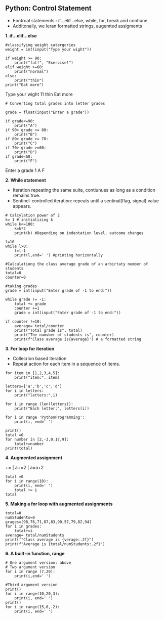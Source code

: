 ## Python: Control Statement
- Eontroal statements : if...elif...else, while, for, break and contiune
- Additonally, we leran formatted strings, augemted assigments

__1. if...elif...else__

```
#classifying weight catergories
weight = int(input("Type your wight"))

if weight >= 90:
    print("fat!", "Exercise!")
elif weight >=60:
    print("normal")
else:
    print("thin")
print("Eat more")
```
Type your wight 11
thin
Eat more

```
# Converting total grades into letter grades

grade = float(input("Enter a grade"))

if grade<=90:
    print("A")
if 90> grade >= 80:
    print("B")
if 80> grade >= 70:
    print("C")
if 70> grade >=60:
    print("D")
if grade<60:
    print("F")
```
Enter a grade 1
A
F

__2. While statement__

- Iteration repeating the same suite, contiunues as long as a condition remains true.
- Sentinel-controlled iteration: repeats until a sentinal(flag, signal) value appears.

```
# Calcylation power of 2
k= 1 # initializing k
while k<=100:
    k=k*2
    print(k) #Depending on indentation level, outcome changes
```

```
l=10
while l>0:
    l=l-1
    print(l,end=' ') #printing horizontally
```

```
#Calculationg the class average grade of an arbirtaty number of students
total=0
counter=0

#taking grades
grade = int(input("Enter grade of -1 to end:"))

while grade != -1:
    total += grade
    counter +=1
    grade = int(input("Enter grade of -1 to end:"))
    
if counter !=10:
    average= total/counter
    print("Total grade is", total)
    print("The numvber of students is", counter)
    print(f"Class average is{average}') # a formatted string
 ```
 
 __3. For loop for iteration__

- Collecrion based iteration
- Repeat action for each item in a sequence of items.

```
for item in [1,2,3,4,5]:
    print("item:", item)
    
letters=['a','b','c','d']
for i in letters:
    print("letters:",i)
```

```
for i in range (len(letters)):
    print("Each letter:", letters[i])

for i in range 'PythonProgramming':
    print(i, end=' ')
    
print()
total =0
for number in [2,-3,0,17,9]:
    total+=number
print(total)
```
__4. Augmented assignment__

+=  |  a+=2  |  a=a+2

```
total =0
for i in range(10):
    print(i, end=' ')
    total += i
total
```
__5. Making a for loop with augmented assignments__

```
total=0
numStudents=0
grages=[98,76,71,87,83,90,57,79,82,94]
for i in grades:
    total+=i
average= total/numStudents
print(f"Class average is {verage:.2f}")
print(f"Average is {total/numStudents:.2f}")   
```
__6. A built-in function, range__

```
# One argument version: above
# Two argument version
for i in range (7,20):
    print(i,end=' ')
```

```
#Third argument version
print()
for i in range(10,20,3):
    print(i, end=' ')
print()
for i in range(15,0,-2):
    print(i, end=' ')
```
